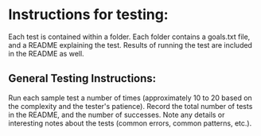 Instructions for testing:
===
Each test is contained within a folder. Each folder contains a goals.txt file, and a README explaining the test. Results of running the test are included in the README as well.

General Testing Instructions:
---
Run each sample test a number of times (approximately 10 to 20 based on the complexity and the tester's patience). Record the total number of tests in the README, and the number of successes. Note any details or interesting notes about the tests (common errors, common patterns, etc.).